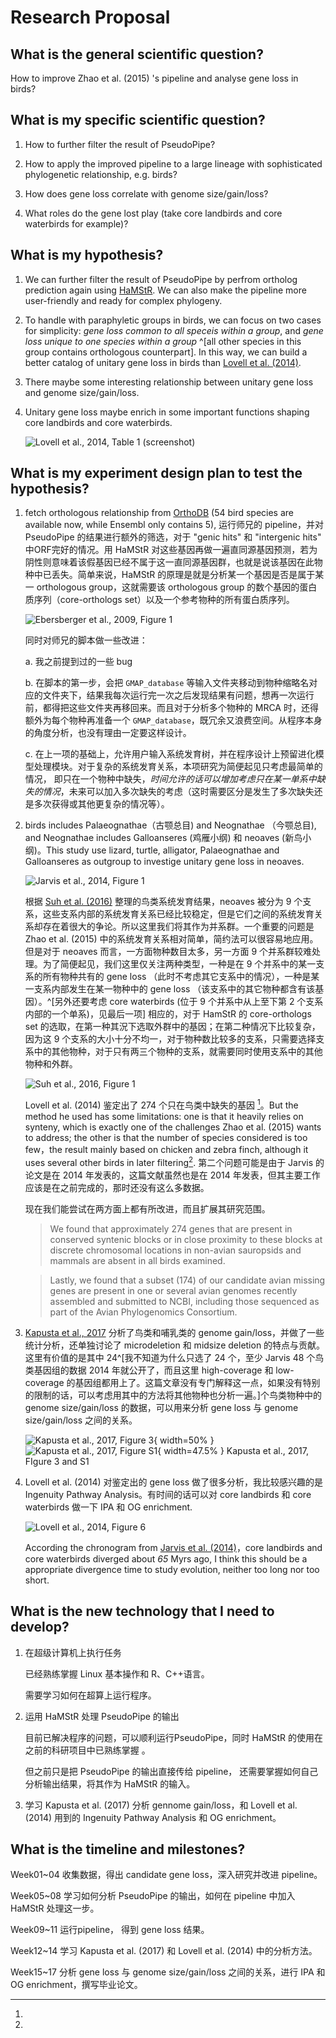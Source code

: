 <!---
cd $Gao/office/; pandoc -i 171025-DongZ-ResearchProposal.md -o 171025-DongZ-ResearchProposal.docx --reference-docx=DongZ-WeeklyReport.docx
-->

# Research Proposal

## What is the general scientific question?

How to improve Zhao et al. (2015) 's pipeline and analyse gene loss in birds?

## What is my specific scientific question?

1. How to further filter the result of PseudoPipe?

1. How to apply the improved pipeline to a large lineage with sophisticated phylogenetic relationship, e.g. birds? 

1. How does gene loss correlate with genome size/gain/loss?
    
1. What roles do the gene lost play (take core landbirds and core waterbirds for example)? 

## What is my hypothesis?

1. We can further filter the result of PseudoPipe by perfrom ortholog prediction again using [HaMStR](https://bmcevolbiol.biomedcentral.com/articles/10.1186/1471-2148-9-157). We can also make the pipeline more user-friendly and ready for complex phylogeny.
  
1. To handle with paraphyletic groups in birds, we can focus on two cases for simplicity: _gene loss common to all speceis within a group_, and _gene loss unique to one species within a group_ ^[all other species in this group contains orthologous counterpart]. In this way, we can build a better catalog of unitary gene loss in birds than [Lovell et al. (2014)](https://genomebiology.biomedcentral.com/articles/10.1186/s13059-014-0565-1).

1. There maybe some interesting relationship between unitary gene loss and genome size/gain/loss.

1. Unitary gene loss maybe enrich in some important functions shaping core landbirds and core waterbirds.

    ![Lovell et al., 2014, Table 1 (screenshot)](./image/Lovell2014-Table1.png)

## What is my experiment design plan to test the hypothesis?

1. fetch orthologous relationship from [OrthoDB](http://www.orthodb.org/) (54 bird species are available now, while Ensembl only contains 5), 运行师兄的 pipeline，并对 PseudoPipe 的结果进行额外的筛选，对于 "genic hits" 和 "intergenic hits" 中ORF完好的情况。用 HaMStR 对这些基因再做一遍直同源基因预测，若为阴性则意味着该假基因已经不属于这一直同源基因群，也就是说该基因在此物种中已丢失。简单来说，HaMStR 的原理是就是分析某一个基因是否是属于某一 orthologous group，这就需要该 orthologous group 的数个基因的蛋白质序列（core-orthologs set）以及一个参考物种的所有蛋白质序列。

    ![Ebersberger et al., 2009, Figure 1](image/Ebersberger2009-Fig1.jpg)

    同时对师兄的脚本做一些改进：

    a. 我之前提到过的一些 bug

    b. 在脚本的第一步，会把 `GMAP_database` 等输入文件夹移动到物种缩略名对应的文件夹下，结果我每次运行完一次之后发现结果有问题，想再一次运行前，都得把这些文件夹再移回来。而且对于分析多个物种的 MRCA 时，还得额外为每个物种再准备一个 `GMAP_database`，既冗余又浪费空间。从程序本身的角度分析，也没有理由一定要这样设计。

    c. 在上一项的基础上，允许用户输入系统发育树，并在程序设计上预留进化模型处理模块。对于复杂的系统发育关系，本项研究为简便起见只考虑最简单的情况， 即只在一个物种中缺失，_时间允许的话可以增加考虑只在某一单系中缺失的情况_，未来可以加入多次缺失的考虑（这时需要区分是发生了多次缺失还是多次获得或其他更复杂的情况等）。

1. birds includes Palaeognathae（古颚总目) and Neognathae （今颚总目), and Neognathae includes Galloanseres (鸡雁小纲) 和 neoaves (新鸟小纲)。This study use lizard, turtle, alligator, Palaeognathae and Galloanseres as outgroup to investige unitary gene loss in neoaves. 

    ![Jarvis et al., 2014, Figure 1](image/Jarvis2014-Fig1.jpg)

    根据 [Suh et al. (2016)](https://onlinelibrary.wiley.com/doi/10.1111/nyas.13295/full) 整理的鸟类系统发育结果，neoaves 被分为 9 个支系，这些支系内部的系统发育关系已经比较稳定，但是它们之间的系统发育关系却存在着很大的争论。所以这里我们将其作为并系群。一个重要的问题是 Zhao et al. (2015) 中的系统发育关系相对简单，简约法可以很容易地应用。但是对于 neoaves 而言，一方面物种数目太多，另一方面 9 个并系群较难处理。为了简便起见，我们这里仅关注两种类型，一种是在 9 个并系中的某一支系的所有物种共有的 gene loss （此时不考虑其它支系中的情况），一种是某一支系内部发生在某一物种中的 gene loss （该支系中的其它物种都含有该基因）。^[另外还要考虑 core waterbirds (位于 9 个并系中从上至下第 2 个支系内部的一个单系)，见最后一项] 相应的，对于 HamStR 的 core-orthologs set 的选取，在第一种其況下选取外群中的基因；在第二种情况下比较复杂，因为这 9 个支系的大小十分不均一，对于物种数比较多的支系，只需要选择支系中的其他物种，对于只有两三个物种的支系，就需要同时使用支系中的其他物种和外群。
    
    ![Suh et al., 2016, Figure 1](image/Suh2016-Fig1.png)

    Lovell et al. (2014) 鉴定出了 274 个只在鸟类中缺失的基因 [^Lovell-result]。But the method he used has some limitations: one is that it heavily relies on synteny, which is exactly one of the challenges Zhao et al. (2015) wants to address; the other is that the number of species considered is too few，the result mainly based on chicken and zebra finch, although it uses several other birds in later filtering[^use-several-brids]. 第二个问题可能是由于 Jarvis 的论文是在 2014 年发表的，这篇文献虽然也是在 2014 年发表，但其主要工作应该是在之前完成的，那时还没有这么多数据。

    现在我们能尝试在两方面上都有所改进，而且扩展其研究范围。

    [^Lovell-result]: 
    > We found that approximately 274 genes that are present in conserved syntenic blocks or in close proximity to these blocks at discrete chromosomal locations in non-avian sauropsids and mammals are absent in all birds examined.

    [^use-several-brids]: 
    > Lastly, we found that a subset (174) of our candidate avian missing genes are present in one or several avian genomes recently assembled and submitted to NCBI, including those sequenced as part of the Avian Phylogenomics Consortium.

1. [Kapusta et al., 2017](http://www.pnas.org/content/114/8/E1460.full) 分析了鸟类和哺乳类的 genome gain/loss，并做了一些统计分析，还单独讨论了 microdeletion 和 midsize deletion 的特点与贡献。这里有价值的是其中 24^[我不知道为什么只选了 24 个，至少 Jarvis 48 个鸟类基因组的数据 2014 年就公开了，而且这里 high-coverage 和 low-coverage 的基因组都用上了。这篇文章没有专门解释这一点，如果没有特别的限制的话，可以考虑用其中的方法将其他物种也分析一遍。]个鸟类物种中的 genome size/gain/loss 的数据，可以用来分析 gene loss 与 genome size/gain/loss 之间的关系。

    ![Kapusta et al., 2017, Figure 3](image/Kapusta2017-Fig3.png){ width=50% }
    ![Kapusta et al., 2017, Figure S1](image/Kapusta2017-FigS1.jpg){ width=47.5% }
    Kapusta et al., 2017, FIgure 3 and S1

1. Lovell et al. (2014) 对鉴定出的 gene loss 做了很多分析，我比较感兴趣的是 Ingenuity Pathway Analysis。有时间的话可以对 core landbirds 和 core waterbirds 做一下 IPA 和 OG enrichment.
    
    ![Lovell et al., 2014, Figure 6](./image/Lovell2014-Fig6.jpg)

    According the chronogram from [Jarvis et al. (2014)](http://science.sciencemag.org/content/346/6215/1320.full)，core landbirds and core waterbirds diverged about _65_ Myrs ago, I think this should be a appropriate divergence time to study evolution, neither too long nor too short.

## What is the new technology that I need to develop?

1. 在超级计算机上执行任务

    已经熟练掌握 Linux 基本操作和 R、C++语言。

    需要学习如何在超算上运行程序。

2. 运用 HaMStR 处理 PseudoPipe 的输出

    目前已解决程序的问题，可以顺利运行PseudoPipe，同时 HaMStR 的使用在之前的科研项目中已熟练掌握 。
    
    但之前只是把 PseudoPipe 的输出直接传给 pipeline， 还需要掌握如何自己分析输出结果，将其作为 HaMStR 的输入。

3. 学习 Kapusta et al. (2017) 分析 gennome gain/loss，和 Lovell et al. (2014) 用到的 Ingenuity Pathway Analysis 和 OG enrichment。

## What is the timeline and milestones?

Week01~04 收集数据，得出 candidate gene loss，深入研究并改进 pipeline。

Week05~08 学习如何分析 PseudoPipe 的输出，如何在 pipeline 中加入 HaMStR 处理这一步。

Week09~11 运行pipeline， 得到 gene loss 结果。

Week12~14 学习 Kapusta et al. (2017) 和 Lovell et al. (2014) 中的分析方法。

Week15~17 分析 gene loss 与 genome size/gain/loss 之间的关系，进行 IPA 和 OG enrichment，撰写毕业论文。


